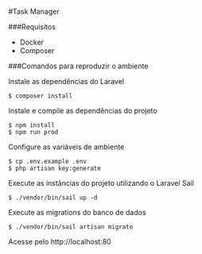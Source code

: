 #Task Manager

###Requisitos
- Docker
- Composer

###Comandos para reproduzir o ambiente

Instale as dependências do Laravel
```shell
$ composer install
```
Instale e compile as dependências do projeto
```shell
$ npm install
$ npm run prod
```
Configure as variáveis de ambiente
```shell
$ cp .env.example .env
$ php artisan key:generate
```

Execute as instâncias do projeto utilizando o Laravel Sail
```shell
$ ./vendor/bin/sail up -d
```

Execute as migrations do banco de dados
```shell
$ ./vendor/bin/sail artisan migrate
```

Acesse pelo http://localhost:80
